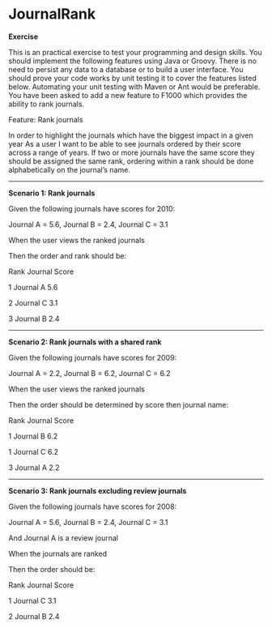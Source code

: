 JournalRank
===========

<b>Exercise</b>

This is an practical exercise to test your programming and design skills. You should implement
the following features using Java or Groovy. There is no need to persist any data to a database
or to build a user interface. You should prove your code works by unit testing it to cover the
features listed below. Automating your unit testing with Maven or Ant would be preferable.
You have been asked to add a new feature to F1000 which provides the ability to rank journals.

Feature: Rank journals

In order to highlight the journals which have the biggest impact in a given year
As a user
I want to be able to see journals ordered by their score across a range of years. If two or more
journals have the same score they should be assigned the same rank, ordering within a rank
should be done alphabetically on the journal’s name.

----------------------------------------------------------------------

<b>Scenario 1: Rank journals</b>

Given the following journals have scores for 2010: 

Journal A = 5.6, Journal B = 2.4, Journal C = 3.1

When the user views the ranked journals

Then the order and rank should be:


Rank Journal Score

1 Journal A 5.6

2 Journal C 3.1

3 Journal B 2.4

----------------------------------------------------------------------

<b>Scenario 2: Rank journals with a shared rank</b>

Given the following journals have scores for 2009:

Journal A = 2.2, Journal B = 6.2, Journal C = 6.2

When the user views the ranked journals

Then the order should be determined by score then journal name:


Rank 	Journal 			Score

1 		Journal B 		6.2

1 		Journal C 		6.2

3 		Journal A 		2.2

----------------------------------------------------------------------

<b>Scenario 3: Rank journals excluding review journals</b>

Given the following journals have scores for 2008:

Journal A = 5.6, Journal B = 2.4, Journal C = 3.1

And Journal A is a review journal

When the journals are ranked

Then the order should be:

Rank Journal Score

1 Journal C 3.1

2 Journal B 2.4
